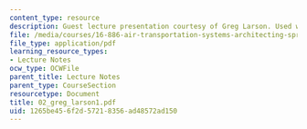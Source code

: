 ```yaml
---
content_type: resource
description: Guest lecture presentation courtesy of Greg Larson. Used with permission.
file: /media/courses/16-886-air-transportation-systems-architecting-spring-2004/1265be456f2d57218356ad48572ad150_02_greg_larson1.pdf
file_type: application/pdf
learning_resource_types:
- Lecture Notes
ocw_type: OCWFile
parent_title: Lecture Notes
parent_type: CourseSection
resourcetype: Document
title: 02_greg_larson1.pdf
uid: 1265be45-6f2d-5721-8356-ad48572ad150
---
```

